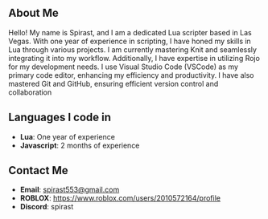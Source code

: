 ## About Me
Hello! My name is Spirast, and I am a dedicated Lua scripter based in Las Vegas. With one year of experience in scripting, I have honed my skills in Lua through various projects. I am currently mastering Knit and seamlessly integrating it into my workflow. Additionally, I have expertise in utilizing Rojo for my development needs. I use Visual Studio Code (VSCode) as my primary code editor, enhancing my efficiency and productivity. I have also mastered Git and GitHub, ensuring efficient version control and collaboration

## Languages I code in
- **Lua**: One year of experience
- **Javascript**: 2 months of experience

## Contact Me
- **Email**: spirast553@gmail.com
- **ROBLOX**: https://www.roblox.com/users/2010572164/profile
- **Discord**: spirast
